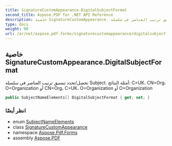 ```yaml
---
title: SignatureCustomAppearance.DigitalSubjectFormat
second_title: Aspose.PDF for .NET API Reference
description: خاصية SignatureCustomAppearance. تحصل/تحدد تنسيق ترتيب العناصر في سلسلة Subject. أمثلة النتائج CUK CNOrg OOrganization أو CNOrg CUK OOrganization أو OOrganization
type: docs
weight: 90
url: /ar/net/aspose.pdf.forms/signaturecustomappearance/digitalsubjectformat/
---
```

## خاصية SignatureCustomAppearance.DigitalSubjectFormat

تحصل/تحدد تنسيق ترتيب العناصر في سلسلة Subject. أمثلة النتائج: C=UK، CN=Org، O=Organization أو CN=Org، C=UK، O=Organization أو O=Organization

```csharp
public SubjectNameElements[] DigitalSubjectFormat { get; set; }
```

### انظر أيضًا

* enum [SubjectNameElements](../../subjectnameelements/)
* class [SignatureCustomAppearance](../)
* namespace [Aspose.Pdf.Forms](../../../aspose.pdf.forms/)
* assembly [Aspose.PDF](../../../)